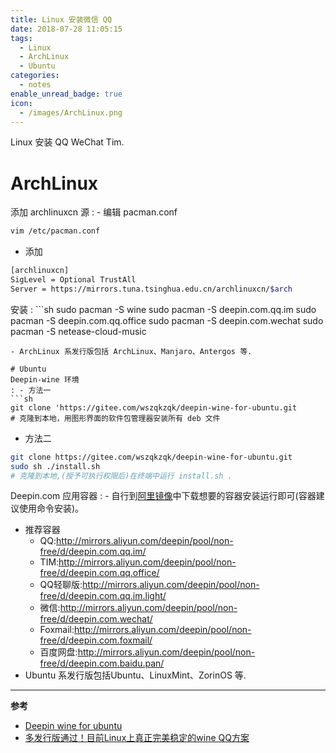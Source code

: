 ```yaml
---
title: Linux 安装微信 QQ
date: 2018-07-28 11:05:15
tags:
  - Linux
  - ArchLinux
  - Ubuntu
categories:
  - notes
enable_unread_badge: true
icon:
  - /images/ArchLinux.png
---
```

Linux 安装 QQ WeChat Tim.
# ArchLinux
添加 archlinuxcn 源
: - 编辑 pacman.conf
  ```sh
  vim /etc/pacman.conf
  ```
  - 添加
  ```sh
  [archlinuxcn]
  SigLevel = Optional TrustAll
  Server = https://mirrors.tuna.tsinghua.edu.cn/archlinuxcn/$arch
  ```
安装
: ```sh
  sudo pacman -S wine
  sudo pacman -S deepin.com.qq.im
  sudo pacman -S deepin.com.qq.office
  sudo pacman -S deepin.com.wechat
  sudo pacman -S netease-cloud-music
  ```
  - ArchLinux 系发行版包括 ArchLinux、Manjaro、Antergos 等.

# Ubuntu
Deepin-wine 环境
: - 方法一
  ```sh
  git clone 'https://gitee.com/wszqkzqk/deepin-wine-for-ubuntu.git
  # 克隆到本地，用图形界面的软件包管理器安装所有 deb 文件
  ```
  - 方法二
  ```sh
  git clone https://gitee.com/wszqkzqk/deepin-wine-for-ubuntu.git
  sudo sh ./install.sh
  # 克隆到本地,(授予可执行权限后)在终端中运行 install.sh .
  ```
Deepin.com 应用容器
: - 自行到[阿里镜像](http://mirrors.aliyun.com/deepin/pool/non-free/d/)中下载想要的容器安装运行即可(容器建议使用命令安装)。
  - 推荐容器
    - QQ:http://mirrors.aliyun.com/deepin/pool/non-free/d/deepin.com.qq.im/
    - TIM:http://mirrors.aliyun.com/deepin/pool/non-free/d/deepin.com.qq.office/
    - QQ轻聊版:http://mirrors.aliyun.com/deepin/pool/non-free/d/deepin.com.qq.im.light/
    - 微信:http://mirrors.aliyun.com/deepin/pool/non-free/d/deepin.com.wechat/
    - Foxmail:http://mirrors.aliyun.com/deepin/pool/non-free/d/deepin.com.foxmail/
    - 百度网盘:http://mirrors.aliyun.com/deepin/pool/non-free/d/deepin.com.baidu.pan/
  - Ubuntu 系发行版包括Ubuntu、LinuxMint、ZorinOS 等.

---
**参考**
- [Deepin wine for ubuntu](https://github.com/wszqkzqk/deepin-wine-ubuntu)    
- [多发行版通过！目前Linux上真正完美稳定的wine QQ方案](https://www.lulinux.com/archives/1319)
